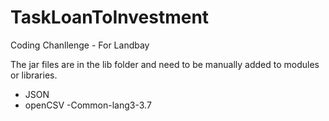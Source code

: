 # TaskLoanToInvestment
Coding Chanllenge - For Landbay

The jar files are in the lib folder and need to be manually added to modules or libraries.
- JSON
- openCSV
-Common-lang3-3.7
